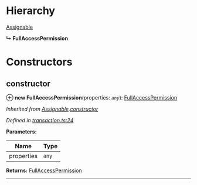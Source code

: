 

# Hierarchy

 [Assignable](_transaction_.assignable.md)

**↳ FullAccessPermission**

# Constructors

<a id="constructor"></a>

##  constructor

⊕ **new FullAccessPermission**(properties: *`any`*): [FullAccessPermission](_transaction_.fullaccesspermission.md)

*Inherited from [Assignable](_transaction_.assignable.md).[constructor](_transaction_.assignable.md#constructor)*

*Defined in [transaction.ts:24](https://github.com/nearprotocol/nearlib/blob/ce23775/src.ts/transaction.ts#L24)*

**Parameters:**

| Name | Type |
| ------ | ------ |
| properties | `any` |

**Returns:** [FullAccessPermission](_transaction_.fullaccesspermission.md)

___

